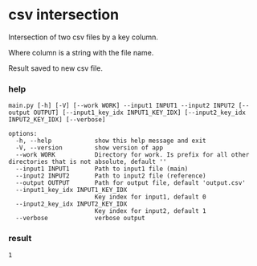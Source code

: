 #   csv intersection
Intersection of two csv files by a key column. 

Where column is a string with the file name. 

Result saved to new csv file. 

### help

```
main.py [-h] [-V] [--work WORK] --input1 INPUT1 --input2 INPUT2 [--output OUTPUT] [--input1_key_idx INPUT1_KEY_IDX] [--input2_key_idx INPUT2_KEY_IDX] [--verbose]

options:
  -h, --help            show this help message and exit
  -V, --version         show version of app
  --work WORK           Directory for work. Is prefix for all other directories that is not absolute, default ''
  --input1 INPUT1       Path to input1 file (main)
  --input2 INPUT2       Path to input2 file (reference)
  --output OUTPUT       Path for output file, default 'output.csv'
  --input1_key_idx INPUT1_KEY_IDX
                        Key index for input1, default 0
  --input2_key_idx INPUT2_KEY_IDX
                        Key index for input2, default 1
  --verbose             verbose output
```



### result 

```
1

```